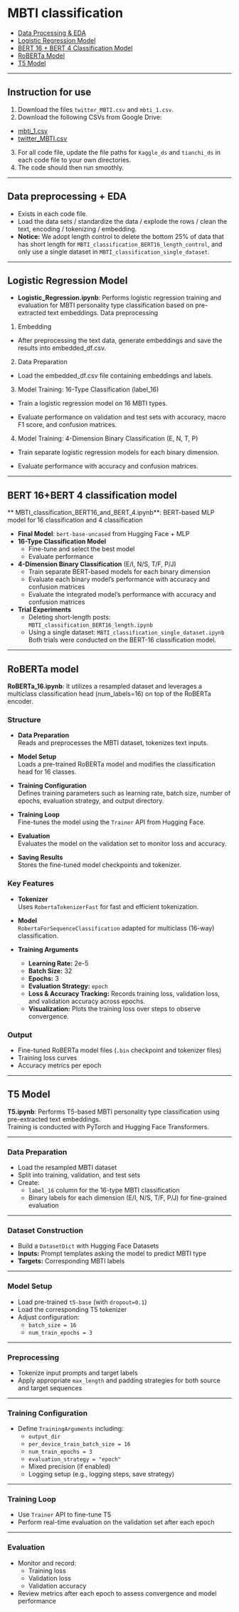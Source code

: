 
# MBTI classification
- [Data Processing & EDA](#data-processing--eda)
- [Logistic Regression Model](#logistic-regression-model)
- [BERT 16 + BERT 4 Classification Model](#bert-16--bert-4-classification-model)
- [RoBERTa Model](#roberta-model)
- [T5 Model](#t5-model)

- --
## Instruction for use
1. Download the files `twitter_MBTI.csv` and `mbti_1.csv`.
2. Download the following CSVs from Google Drive:
- [mbti_1.csv](https://drive.google.com/file/d/1hlGPiIc_SxBB6RQLbSV_AJsaX4NiAZwW/view?usp=drive_link)  
- [twitter_MBTI.csv](https://drive.google.com/file/d/1gp-K6AQPMj81PQ4folgcCIH4btABXh5i/view?usp=drive_link)
3. For all code file, update the file paths for `Kaggle_ds` and `tianchi_ds` in each code file to your own directories.
4. The code should then run smoothly.
---
## Data preprocessing + EDA
- Exists in each code file.
- Load the data sets / standardize the data / explode the rows / clean the text, encoding / tokenizing / embedding.
- **Notice:** We adopt length control to delete the bottom 25% of data that has short length for `MBTI_classification_BERT16_length_control`, and only use a single dataset in `MBTI_classification_single_dataset`.

---
## Logistic Regression Model
- **Logistic_Regression.ipynb**: Performs logistic regression training and evaluation for MBTI personality type classification based on pre-extracted text embeddings.
Data preprocessing 

1. Embedding 

- After preprocessing the text data, generate embeddings and save the results into embedded_df.csv. 

2. Data Preparation 

- Load the embedded_df.csv file containing embeddings and labels. 

3. Model Training: 16-Type Classification (label_16) 

- Train a logistic regression model on 16 MBTI types. 

- Evaluate performance on validation and test sets with accuracy, macro F1 score, and confusion matrices. 

4. Model Training: 4-Dimension Binary Classification (E, N, T, P) 

- Train separate logistic regression models for each binary dimension. 

- Evaluate performance with accuracy and confusion matrices.

---
## BERT 16+BERT 4 classification model
** MBTI_classification_BERT16_and_BERT_4.ipynb**: BERT-based MLP model for 16 classification and 4 classification
- **Final Model**: `bert-base-uncased` from Hugging Face + MLP
- **16-Type Classification Model**  
  - Fine-tune and select the best model  
  - Evaluate performance  
- **4-Dimension Binary Classification** (E/I, N/S, T/F, P/J)  
  - Train separate BERT-based models for each binary dimension  
  - Evaluate each binary model’s performance with accuracy and confusion matrices  
  - Evaluate the integrated model’s performance with accuracy and confusion matrices  
- **Trial Experiments**  
  - Deleting short-length posts: `MBTI_classification_BERT16_length.ipynb`  
  - Using a single dataset: `MBTI_classification_single_dataset.ipynb`  
  Both trials were conducted on the BERT-16 classification model.
---
## RoBERTa model
**RoBERTa_16.ipynb**: It utilizes a resampled dataset and leverages a multiclass classification head (num_labels=16) on top of the RoBERTa encoder. 
### Structure
- **Data Preparation**  
  Reads and preprocesses the MBTI dataset, tokenizes text inputs.

- **Model Setup**  
  Loads a pre-trained RoBERTa model and modifies the classification head for 16 classes.

- **Training Configuration**  
  Defines training parameters such as learning rate, batch size, number of epochs, evaluation strategy, and output directory.

- **Training Loop**  
  Fine-tunes the model using the `Trainer` API from Hugging Face.

- **Evaluation**  
  Evaluates the model on the validation set to monitor loss and accuracy.

- **Saving Results**  
  Stores the fine-tuned model checkpoints and tokenizer.

### Key Features

- **Tokenizer**  
  Uses `RobertaTokenizerFast` for fast and efficient tokenization.

- **Model**  
  `RobertaForSequenceClassification` adapted for multiclass (16-way) classification.

- **Training Arguments**  
  - **Learning Rate:** 2e-5  
  - **Batch Size:** 32  
  - **Epochs:** 3  
  - **Evaluation Strategy:** `epoch`  
  - **Loss & Accuracy Tracking:** Records training loss, validation loss, and validation accuracy across epochs.  
  - **Visualization:** Plots the training loss over steps to observe convergence.

### Output

- Fine-tuned RoBERTa model files (`.bin` checkpoint and tokenizer files)  
- Training loss curves  
- Accuracy metrics per epoch  
---
## T5 Model

**T5.ipynb**: Performs T5-based MBTI personality type classification using pre-extracted text embeddings.  
Training is conducted with PyTorch and Hugging Face Transformers.

---

### Data Preparation

- Load the resampled MBTI dataset  
- Split into training, validation, and test sets  
- Create:  
  - `label_16` column for the 16-type MBTI classification  
  - Binary labels for each dimension (E/I, N/S, T/F, P/J) for fine-grained evaluation  

---

### Dataset Construction

- Build a `DatasetDict` with Hugging Face Datasets  
- **Inputs:** Prompt templates asking the model to predict MBTI type  
- **Targets:** Corresponding MBTI labels  

---

### Model Setup

- Load pre-trained `t5-base` (with `dropout=0.1`)  
- Load the corresponding T5 tokenizer  
- Adjust configuration:  
  - `batch_size = 16`  
  - `num_train_epochs = 3`  

---

### Preprocessing

- Tokenize input prompts and target labels  
- Apply appropriate `max_length` and padding strategies for both source and target sequences  

---

### Training Configuration

- Define `TrainingArguments` including:  
  - `output_dir`  
  - `per_device_train_batch_size = 16`  
  - `num_train_epochs = 3`  
  - `evaluation_strategy = "epoch"`  
  - Mixed precision (if enabled)  
  - Logging setup (e.g., logging steps, save strategy)  

---

### Training Loop

- Use `Trainer` API to fine-tune T5  
- Perform real-time evaluation on the validation set after each epoch  

---

### Evaluation

- Monitor and record:  
  - Training loss  
  - Validation loss  
  - Validation accuracy  
- Review metrics after each epoch to assess convergence and model performance  













